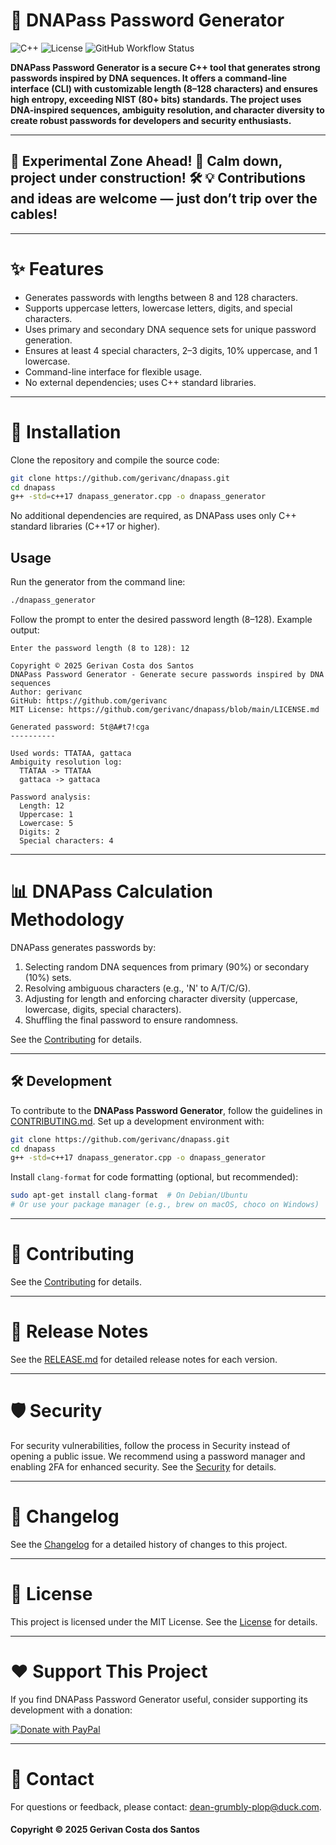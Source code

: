 # 🧬 DNAPass Password Generator

![C++](https://img.shields.io/badge/C++-17-blue)
![License](https://img.shields.io/badge/license-MIT-green)
![GitHub Workflow Status](https://github.com/gerivanc/dnapass/actions/workflows/cpp-app.yml/badge.svg)

**DNAPass Password Generator is a secure C++ tool that generates strong passwords inspired by DNA sequences. It offers a command-line interface (CLI) with customizable length (8–128 characters) and ensures high entropy, exceeding NIST (80+ bits) standards. The project uses DNA-inspired sequences, ambiguity resolution, and character diversity to create robust passwords for developers and security enthusiasts.**

---

## 🧪 Experimental Zone Ahead! 🚧 Calm down, project under construction! 🛠️ 💡 Contributions and ideas are welcome — just don’t trip over the cables!

---

# ✨ Features
- Generates passwords with lengths between 8 and 128 characters.
- Supports uppercase letters, lowercase letters, digits, and special characters.
- Uses primary and secondary DNA sequence sets for unique password generation.
- Ensures at least 4 special characters, 2–3 digits, 10% uppercase, and 1 lowercase.
- Command-line interface for flexible usage.
- No external dependencies; uses C++ standard libraries.

---

# 💾 Installation
Clone the repository and compile the source code:
```bash
git clone https://github.com/gerivanc/dnapass.git
cd dnapass
g++ -std=c++17 dnapass_generator.cpp -o dnapass_generator
```

No additional dependencies are required, as DNAPass uses only C++ standard libraries (C++17 or higher).

## Usage
Run the generator from the command line:
```bash
./dnapass_generator
```
Follow the prompt to enter the desired password length (8–128). Example output:
```
Enter the password length (8 to 128): 12

Copyright © 2025 Gerivan Costa dos Santos
DNAPass Password Generator - Generate secure passwords inspired by DNA sequences
Author: gerivanc
GitHub: https://github.com/gerivanc
MIT License: https://github.com/gerivanc/dnapass/blob/main/LICENSE.md

Generated password: 5t@A#t7!cga
----------

Used words: TTATAA, gattaca
Ambiguity resolution log:
  TTATAA -> TTATAA
  gattaca -> gattaca

Password analysis:
  Length: 12
  Uppercase: 1
  Lowercase: 5
  Digits: 2
  Special characters: 4
```

---

# 📊 DNAPass Calculation Methodology
DNAPass generates passwords by:
1. Selecting random DNA sequences from primary (90%) or secondary (10%) sets.
2. Resolving ambiguous characters (e.g., 'N' to A/T/C/G).
3. Adjusting for length and enforcing character diversity (uppercase, lowercase, digits, special characters).
4. Shuffling the final password to ensure randomness.

See the [Contributing](https://github.com/gerivanc/dnapass-password-generator/blob/main/DNAPASSCALCULATION.md) for details.

---

## 🛠️ Development

To contribute to the **DNAPass Password Generator**, follow the guidelines in [CONTRIBUTING.md](https://github.com/gerivanc/dnapass/blob/main/CONTRIBUTING.md). Set up a development environment with:
```bash
git clone https://github.com/gerivanc/dnapass.git
cd dnapass
g++ -std=c++17 dnapass_generator.cpp -o dnapass_generator
```
Install `clang-format` for code formatting (optional, but recommended):
```bash
sudo apt-get install clang-format  # On Debian/Ubuntu
# Or use your package manager (e.g., brew on macOS, choco on Windows)
```

---

# 🤝 Contributing
See the [Contributing](https://github.com/gerivanc/dnapass-password-generator/blob/main/CONTRIBUTING.md) for details.

---

# 📝 Release Notes
See the [RELEASE.md](https://github.com/gerivanc/dnapass-password-generator/blob/main/RELEASE.md) for detailed release notes for each version.

---

# 🛡️ Security
For security vulnerabilities, follow the process in Security instead of opening a public issue. We recommend using a password manager and enabling 2FA for enhanced security.
See the [Security](https://github.com/gerivanc/dnapass-password-generator/blob/main/LICENSE.md) for details.

---

# 📅 Changelog
See the [Changelog](https://github.com/gerivanc/dnapass-password-generator/blob/main/CHANGELOG.md) for a detailed history of changes to this project.

---

# 📄 License
This project is licensed under the MIT License. See the [License](https://github.com/gerivanc/dnapass-password-generator/blob/main/LICENSE.md) for details.

---

# ❤️ Support This Project
If you find DNAPass Password Generator useful, consider supporting its development with a donation:

[<img src="https://www.paypalobjects.com/en_US/i/btn/btn_donateCC_LG.gif" alt="Donate with PayPal">](https://www.paypal.com/ncp/payment/FYUGSCLQRSQDN)

---

# 📧 Contact
For questions or feedback, please contact: dean-grumbly-plop@duck.com.

#### Copyright © 2025 Gerivan Costa dos Santos
